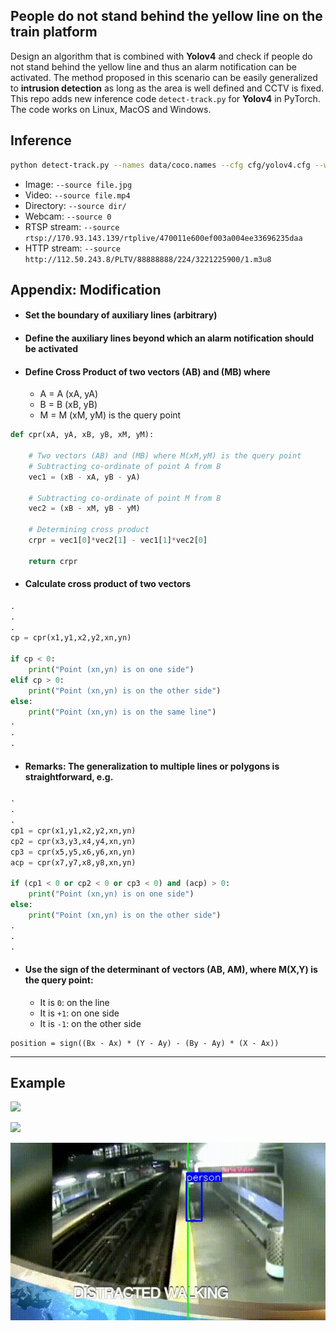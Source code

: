 
## People do not stand behind the yellow line on the train platform

Design an algorithm that is combined with **Yolov4** and check if people do not stand behind the yellow line and thus an alarm notification can be activated. The method proposed in this scenario can be easily generalized to **intrusion detection** as long as the area is well defined and CCTV is fixed. This repo adds new inference code `detect-track.py` for **Yolov4** in PyTorch. The code works on Linux, MacOS and Windows.

## Inference

```bash
python detect-track.py --names data/coco.names --cfg cfg/yolov4.cfg --weights yolov4.weights --img-size 608 --conf-thres 0.4 --iou-thres 0.6 --source CDS32-1300-1400cut3.mp4 --view-img
```

- Image:  `--source file.jpg`
- Video:  `--source file.mp4`
- Directory:  `--source dir/`
- Webcam:  `--source 0`
- RTSP stream:  `--source rtsp://170.93.143.139/rtplive/470011e600ef003a004ee33696235daa`
- HTTP stream:  `--source http://112.50.243.8/PLTV/88888888/224/3221225900/1.m3u8`

## Appendix: Modification

- #### Set the boundary of auxiliary lines (arbitrary)
- #### Define the auxiliary lines beyond which an alarm notification should be activated
- #### Define Cross Product of two vectors (AB) and (MB) where

    * A = A (xA, yA)
    * B = B (xB, yB)
    * M = M (xM, yM) is the query point

```python    
def cpr(xA, yA, xB, yB, xM, yM):

    # Two vectors (AB) and (MB) where M(xM,yM) is the query point
    # Subtracting co-ordinate of point A from B
    vec1 = (xB - xA, yB - yA)

    # Subtracting co-ordinate of point M from B
    vec2 = (xB - xM, yB - yM)

    # Determining cross product
    crpr = vec1[0]*vec2[1] - vec1[1]*vec2[0]

    return crpr
```

- #### Calculate cross product of two vectors

```python    
.
.
.
cp = cpr(x1,y1,x2,y2,xn,yn)

if cp < 0:
    print("Point (xn,yn) is on one side")
elif cp > 0:
    print("Point (xn,yn) is on the other side")
else:
    print("Point (xn,yn) is on the same line")
.
.
.
```

- #### Remarks: The generalization to multiple lines or polygons is straightforward, e.g. 

```python    
.
.
.
cp1 = cpr(x1,y1,x2,y2,xn,yn)
cp2 = cpr(x3,y3,x4,y4,xn,yn)
cp3 = cpr(x5,y5,x6,y6,xn,yn)
acp = cpr(x7,y7,x8,y8,xn,yn)

if (cp1 < 0 or cp2 < 0 or cp3 < 0) and (acp) > 0:
    print("Point (xn,yn) is on one side")
else:
    print("Point (xn,yn) is on the other side")
.
.
.
```

- #### Use the sign of the determinant of vectors (AB, AM), where M(X,Y) is the query point:

    * It is  `0`: on the line 
    * It is `+1`: on one side
    * It is `-1`: on the other side

```
position = sign((Bx - Ax) * (Y - Ay) - (By - Ay) * (X - Ax))
```

---

## Example
![](test-yellow.gif)

![](test-yellow-track1.gif)

![](test-yellow-track3.gif)



